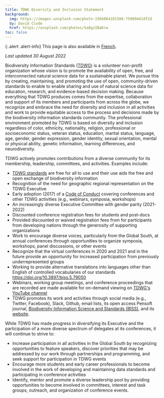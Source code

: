 ```yaml
---
title: TDWG Diversity and Inclusion Statement
background:
  img: https://images.unsplash.com/photo-1566864101508-75909441df2d
  by: David Clode
  href: https://unsplash.com/photos/Sa8gzIBaKrw
toc: false
---
```


{:.alert .alert-info}
This page is also available in [French](/about/diversity-inclusion/fr/).

_Last updated 30 August 2022_

Biodiversity Information Standards ([TDWG](/)) is a volunteer non-profit organization whose vision is to promote the availability of open, free, and interconnected natural science data for a sustainable planet. We pursue this by creating, maintaining, and promoting the use of open, community-driven standards to enable to enable sharing and use of natural science data for education, research, and evidence-based decision making. Because everything that TDWG produces comes from the expertise, collaboration and support of its members and participants from across the globe, we recognize and embrace the need for diversity and inclusion in all activities and work to provide equitable access to the process and decisions made by the biodiversity information standards community. The professional environment promoted by TDWG is based on diversity and inclusion regardless of color, ethnicity, nationality, religion, professional or socioeconomic status, veteran status, education, marital status, language, age, gender, gender expression, gender identity, sexual orientation, mental or physical ability, genetic information, learning differences, and neurodiversity.

TDWG actively promotes contributions from a diverse community for its membership, leadership, committees, and activities. Examples include:

- [TDWG standards](/standards/) are free for all to use and their use aids the free and open exchange of biodiversity information
- Recognition of the need for geographic regional representation on the TDWG Executive
- Early adoption (2017) of a [Code of Conduct](/about/code-of-conduct/) covering conferences and other TDWG activities (e.g., webinars, symposia, workshops)
- An increasingly diverse Executive Committee with gender parity (2021- 2022)
- Discounted conference registration fees for students and post-docs
- Provided discounted or waived registration fees from for participants from developing nations through the generosity of supporting organizations
- Work to encourage diverse voices, particularly from the Global South, at annual conferences through opportunities to organize symposia, workshops, panel discussions, or other events
- Recognize that the virtual conferences in 2020 and 2021 and in the future provide an opportunity for increased participation from previously underrepresented groups
- Working to provide alternative translations into languages other than English of controlled vocabularies of our standards <https://doi.org/10.3897/biss.5.79050>
- Webinars, working group meetings, and conference proceedings that are recorded are made available for on-demand viewing on [TDWG's YouTube channel](https://www.youtube.com/channel/UC3k926cEitgTHn0ib9FvJHA/videos)
- TDWG promotes its work and activities through social media (e.g., Twitter, Facebook), Slack, Github, email lists, its open access Pensoft journal, [Biodiversity Information Science and Standards (BISS)](https://biss.pensoft.net/), and its [website](/).

While TDWG has made progress in diversifying its Executive and the participation of a more diverse spectrum of delegates at its conferences, it will continue to strive to:

- Increase participation in all activities in the Global South by recognizing opportunities to feature speakers, discover priorities that may be addressed by our work through partnerships and programming, and seek support for participation in TDWG events
- Encourage more students and early career professionals to become involved in the work of developing and maintaining data standards and participating in conference activities
- Identify, mentor and promote a diverse leadership pool by providing opportunities to become involved in committees, interest and task groups, outreach, and organization of conference events.
